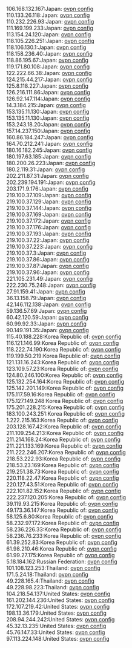 106.168.132.167:Japan: [ovpn config](vpn/106_168_132_167.ovpn)  
110.133.26.118:Japan: [ovpn config](vpn/110_133_26_118.ovpn)  
110.232.226.93:Japan: [ovpn config](vpn/110_232_226_93.ovpn)  
111.169.199.233:Japan: [ovpn config](vpn/111_169_199_233.ovpn)  
113.154.24.120:Japan: [ovpn config](vpn/113_154_24_120.ovpn)  
118.105.226.251:Japan: [ovpn config](vpn/118_105_226_251.ovpn)  
118.106.130.1:Japan: [ovpn config](vpn/118_106_130_1.ovpn)  
118.158.236.40:Japan: [ovpn config](vpn/118_158_236_40.ovpn)  
118.86.195.67:Japan: [ovpn config](vpn/118_86_195_67.ovpn)  
119.171.80.108:Japan: [ovpn config](vpn/119_171_80_108.ovpn)  
122.222.66.38:Japan: [ovpn config](vpn/122_222_66_38.ovpn)  
124.215.44.217:Japan: [ovpn config](vpn/124_215_44_217.ovpn)  
125.8.118.227:Japan: [ovpn config](vpn/125_8_118_227.ovpn)  
126.216.111.86:Japan: [ovpn config](vpn/126_216_111_86.ovpn)  
126.92.147.114:Japan: [ovpn config](vpn/126_92_147_114.ovpn)  
14.3.184.215:Japan: [ovpn config](vpn/14_3_184_215.ovpn)  
153.135.11.130:Japan: [ovpn config](vpn/153_135_11_130.ovpn)  
153.135.11.130:Japan: [ovpn config](vpn/153_135_11_130.ovpn)  
153.243.18.20:Japan: [ovpn config](vpn/153_243_18_20.ovpn)  
157.14.237.150:Japan: [ovpn config](vpn/157_14_237_150.ovpn)  
160.86.184.247:Japan: [ovpn config](vpn/160_86_184_247.ovpn)  
164.70.212.241:Japan: [ovpn config](vpn/164_70_212_241.ovpn)  
180.16.182.245:Japan: [ovpn config](vpn/180_16_182_245.ovpn)  
180.197.63.185:Japan: [ovpn config](vpn/180_197_63_185.ovpn)  
180.200.26.223:Japan: [ovpn config](vpn/180_200_26_223.ovpn)  
180.2.119.31:Japan: [ovpn config](vpn/180_2_119_31.ovpn)  
202.211.87.31:Japan: [ovpn config](vpn/202_211_87_31.ovpn)  
202.239.194.191:Japan: [ovpn config](vpn/202_239_194_191.ovpn)  
203.171.9.176:Japan: [ovpn config](vpn/203_171_9_176.ovpn)  
219.100.37.109:Japan: [ovpn config](vpn/219_100_37_109.ovpn)  
219.100.37.129:Japan: [ovpn config](vpn/219_100_37_129.ovpn)  
219.100.37.144:Japan: [ovpn config](vpn/219_100_37_144.ovpn)  
219.100.37.169:Japan: [ovpn config](vpn/219_100_37_169.ovpn)  
219.100.37.172:Japan: [ovpn config](vpn/219_100_37_172.ovpn)  
219.100.37.176:Japan: [ovpn config](vpn/219_100_37_176.ovpn)  
219.100.37.193:Japan: [ovpn config](vpn/219_100_37_193.ovpn)  
219.100.37.22:Japan: [ovpn config](vpn/219_100_37_22.ovpn)  
219.100.37.223:Japan: [ovpn config](vpn/219_100_37_223.ovpn)  
219.100.37.3:Japan: [ovpn config](vpn/219_100_37_3.ovpn)  
219.100.37.86:Japan: [ovpn config](vpn/219_100_37_86.ovpn)  
219.100.37.87:Japan: [ovpn config](vpn/219_100_37_87.ovpn)  
219.100.37.96:Japan: [ovpn config](vpn/219_100_37_96.ovpn)  
221.105.231.49:Japan: [ovpn config](vpn/221_105_231_49.ovpn)  
222.230.75.248:Japan: [ovpn config](vpn/222_230_75_248.ovpn)  
27.91.159.41:Japan: [ovpn config](vpn/27_91_159_41.ovpn)  
36.13.158.79:Japan: [ovpn config](vpn/36_13_158_79.ovpn)  
42.146.112.138:Japan: [ovpn config](vpn/42_146_112_138.ovpn)  
59.136.57.69:Japan: [ovpn config](vpn/59_136_57_69.ovpn)  
60.42.120.59:Japan: [ovpn config](vpn/60_42_120_59.ovpn)  
60.99.92.33:Japan: [ovpn config](vpn/60_99_92_33.ovpn)  
90.149.191.35:Japan: [ovpn config](vpn/90_149_191_35.ovpn)  
115.40.188.228:Korea Republic of: [ovpn config](vpn/115_40_188_228.ovpn)  
116.121.146.99:Korea Republic of: [ovpn config](vpn/116_121_146_99.ovpn)  
118.222.74.190:Korea Republic of: [ovpn config](vpn/118_222_74_190.ovpn)  
119.199.50.219:Korea Republic of: [ovpn config](vpn/119_199_50_219.ovpn)  
121.131.16.243:Korea Republic of: [ovpn config](vpn/121_131_16_243.ovpn)  
123.109.57.23:Korea Republic of: [ovpn config](vpn/123_109_57_23.ovpn)  
124.80.246.100:Korea Republic of: [ovpn config](vpn/124_80_246_100.ovpn)  
125.132.254.164:Korea Republic of: [ovpn config](vpn/125_132_254_164.ovpn)  
125.142.201.149:Korea Republic of: [ovpn config](vpn/125_142_201_149.ovpn)  
175.117.59.16:Korea Republic of: [ovpn config](vpn/175_117_59_16.ovpn)  
175.127.149.248:Korea Republic of: [ovpn config](vpn/175_127_149_248.ovpn)  
175.201.228.215:Korea Republic of: [ovpn config](vpn/175_201_228_215.ovpn)  
183.100.243.251:Korea Republic of: [ovpn config](vpn/183_100_243_251.ovpn)  
1.222.215.163:Korea Republic of: [ovpn config](vpn/1_222_215_163.ovpn)  
203.128.167.42:Korea Republic of: [ovpn config](vpn/203_128_167_42.ovpn)  
211.109.254.213:Korea Republic of: [ovpn config](vpn/211_109_254_213.ovpn)  
211.214.168.24:Korea Republic of: [ovpn config](vpn/211_214_168_24.ovpn)  
211.221.133.169:Korea Republic of: [ovpn config](vpn/211_221_133_169.ovpn)  
211.222.246.207:Korea Republic of: [ovpn config](vpn/211_222_246_207.ovpn)  
218.53.222.93:Korea Republic of: [ovpn config](vpn/218_53_222_93.ovpn)  
218.53.23.169:Korea Republic of: [ovpn config](vpn/218_53_23_169.ovpn)  
219.251.38.73:Korea Republic of: [ovpn config](vpn/219_251_38_73.ovpn)  
220.118.22.47:Korea Republic of: [ovpn config](vpn/220_118_22_47.ovpn)  
220.127.43.51:Korea Republic of: [ovpn config](vpn/220_127_43_51.ovpn)  
222.101.82.152:Korea Republic of: [ovpn config](vpn/222_101_82_152.ovpn)  
222.237.120.205:Korea Republic of: [ovpn config](vpn/222_237_120_205.ovpn)  
39.119.93.215:Korea Republic of: [ovpn config](vpn/39_119_93_215.ovpn)  
49.173.36.147:Korea Republic of: [ovpn config](vpn/49_173_36_147.ovpn)  
58.125.6.80:Korea Republic of: [ovpn config](vpn/58_125_6_80.ovpn)  
58.232.97.172:Korea Republic of: [ovpn config](vpn/58_232_97_172.ovpn)  
58.236.226.33:Korea Republic of: [ovpn config](vpn/58_236_226_33.ovpn)  
58.236.76.233:Korea Republic of: [ovpn config](vpn/58_236_76_233.ovpn)  
61.39.252.83:Korea Republic of: [ovpn config](vpn/61_39_252_83.ovpn)  
61.98.210.46:Korea Republic of: [ovpn config](vpn/61_98_210_46.ovpn)  
61.99.27.175:Korea Republic of: [ovpn config](vpn/61_99_27_175.ovpn)  
5.18.184.162:Russian Federation: [ovpn config](vpn/5_18_184_162.ovpn)  
101.108.123.253:Thailand: [ovpn config](vpn/101_108_123_253.ovpn)  
171.5.24.18:Thailand: [ovpn config](vpn/171_5_24_18.ovpn)  
49.228.165.4:Thailand: [ovpn config](vpn/49_228_165_4.ovpn)  
49.228.98.223:Thailand: [ovpn config](vpn/49_228_98_223.ovpn)  
104.218.54.137:United States: [ovpn config](vpn/104_218_54_137.ovpn)  
161.202.144.236:United States: [ovpn config](vpn/161_202_144_236.ovpn)  
172.107.219.42:United States: [ovpn config](vpn/172_107_219_42.ovpn)  
198.13.36.179:United States: [ovpn config](vpn/198_13_36_179.ovpn)  
208.94.244.242:United States: [ovpn config](vpn/208_94_244_242.ovpn)  
45.32.13.235:United States: [ovpn config](vpn/45_32_13_235.ovpn)  
45.76.147.33:United States: [ovpn config](vpn/45_76_147_33.ovpn)  
97.113.224.148:United States: [ovpn config](vpn/97_113_224_148.ovpn)  
